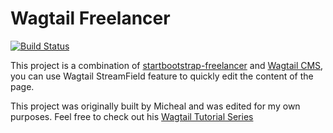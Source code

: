 # Wagtail Freelancer

[![Build Status](https://travis-ci.org/AccordBox/wagtail-freelancer.svg?branch=master)](https://travis-ci.org/AccordBox/wagtail-freelancer)

This project is a combination of [startbootstrap-freelancer](https://github.com/BlackrockDigital/startbootstrap-freelancer) and [Wagtail CMS](https://github.com/wagtail/wagtail), you can use Wagtail StreamField feature to quickly edit the content of the page.

This project was originally built by Micheal and was edited for my own purposes. Feel free to check out his [Wagtail Tutorial Series](https://blog.michaelyin.info/wagtail-tutorials/)
